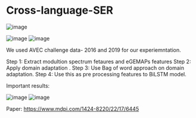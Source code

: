 # Cross-language-SER
![image](https://user-images.githubusercontent.com/34964872/187512239-d6f15863-238b-4396-bf5e-c0cd0e8909fc.png)

![image](https://user-images.githubusercontent.com/34964872/187512399-bfb0a805-86ed-48cf-802c-4e8770e4bd5b.png)
![image](https://user-images.githubusercontent.com/34964872/187512529-4d6b7147-b7ad-4408-a9ae-f78134247877.png)


We used AVEC challenge data- 2016 and 2019 for our experiemntation.

Step 1: Extract modultion spectrum fetaures and eGEMAPs features
Step 2: Apply domain adaptation .
Step 3: Use Bag of word approach on domain adaptation.
Step 4: Use this as pre processing features to BiLSTM model.

Important results:

![image](https://user-images.githubusercontent.com/34964872/187513219-cf65967d-295b-4bb1-868b-bc4271d4dea1.png)
![image](https://user-images.githubusercontent.com/34964872/187513285-474cb352-f28e-44cc-bd78-373dcbb1d8c7.png)

Paper: https://www.mdpi.com/1424-8220/22/17/6445

